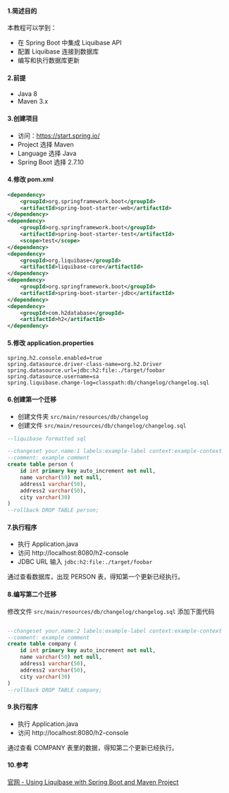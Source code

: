 #### 1.简述目的
本教程可以学到：    
* 在 Spring Boot 中集成 Liquibase API
* 配置 Liquibase 连接到数据库
* 编写和执行数据库更新

#### 2.前提
 * Java 8
 * Maven 3.x
 
#### 3.创建项目
 * 访问：https://start.spring.io/
 * Project 选择 Maven
 * Language 选择 Java
 * Spring Boot 选择 2.7.10
  
#### 4.修改 pom.xml
```xml
<dependency>
    <groupId>org.springframework.boot</groupId>
    <artifactId>spring-boot-starter-web</artifactId>
</dependency>
<dependency>
    <groupId>org.springframework.boot</groupId>
    <artifactId>spring-boot-starter-test</artifactId>
    <scope>test</scope>
</dependency>
<dependency>
    <groupId>org.liquibase</groupId>
    <artifactId>liquibase-core</artifactId>
</dependency>
<dependency>
    <groupId>org.springframework.boot</groupId>
    <artifactId>spring-boot-starter-jdbc</artifactId>
</dependency>
<dependency>
    <groupId>com.h2database</groupId>
    <artifactId>h2</artifactId>
</dependency>
```

#### 5.修改 application.properties
```
spring.h2.console.enabled=true
spring.datasource.driver-class-name=org.h2.Driver
spring.datasource.url=jdbc:h2:file:./target/foobar
spring.datasource.username=sa
spring.liquibase.change-log=classpath:db/changelog/changelog.sql
``` 
#### 6.创建第一个迁移
 * 创建文件夹 `src/main/resources/db/changelog`
 * 创建文件 `src/main/resources/db/changelog/changelog.sql`
```SQL
--liquibase formatted sql

--changeset your.name:1 labels:example-label context:example-context
--comment: example comment
create table person (
    id int primary key auto_increment not null,
    name varchar(50) not null,
    address1 varchar(50),
    address2 varchar(50),
    city varchar(30)
)
--rollback DROP TABLE person;
```

#### 7.执行程序
 * 执行 Application.java
 * 访问 http://localhost:8080/h2-console
 * JDBC URL 输入 `jdbc:h2:file:./target/foobar` 
 
  通过查看数据库，出现 PERSON 表，得知第一个更新已经执行。

#### 8.编写第二个迁移
  修改文件 `src/main/resources/db/changelog/changelog.sql` 添加下面代码
```SQL

--changeset your.name:2 labels:example-label context:example-context
--comment: example comment
create table company (
    id int primary key auto_increment not null,
    name varchar(50) not null,
    address1 varchar(50),
    address2 varchar(50),
    city varchar(30)
)
--rollback DROP TABLE company;
```
  
#### 9.执行程序
 * 执行 Application.java
 * 访问 http://localhost:8080/h2-console  
 
  通过查看 COMPANY 表里的数据，得知第二个更新已经执行。


#### 10.参考
 [官网 - Using Liquibase with Spring Boot and Maven Project](https://docs.liquibase.com/tools-integrations/springboot/using-springboot-with-maven.html)